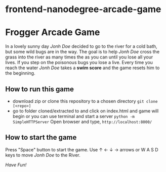 frontend-nanodegree-arcade-game
===============================
# Frogger Arcade Game

In a lovely sunny day _Jonh Doe_ decided to go to the river for a cold bath, but some wild bugs are in the way.
The goal is to help _Jonh Doe_ cross the grass into the river as many times the as you can until you lose all your lives. If you step on the poisonous bugs you lose a live. Every time you reach the water _Jonh Doe_ takes a **swim score** and the game resets him to the beginning.

## How to run this game

- download zip or clone this repository to a chosen directory ``` git clone [<repo>] ```
- go to folder cloned/extracted to and click on index.html and game will begin or you can use terminal and start a server ``` python -m SimpleHTTPServer ``` Open browser and type, ``` http://localhost:8000/  ```

## How to start the game
Press "Space" button to start the game.
Use ↑ ← ↓ → arrows or W A S D keys to move _Jonh Doe_ to the River.

_Have Fun!_
